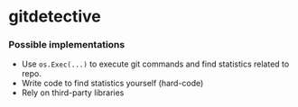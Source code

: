 # gitdetective

### Possible implementations
- Use ```os.Exec(...)``` to execute git commands and find statistics related to repo.
- Write code to find statistics yourself (hard-code)
- Rely on third-party libraries
